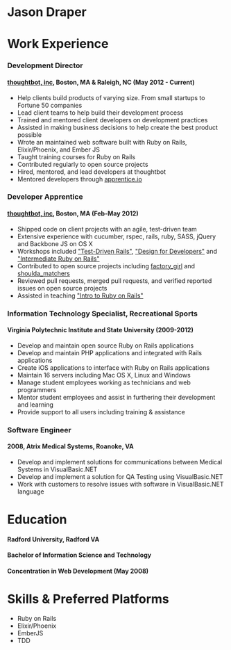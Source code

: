 # Jason Draper

# Work Experience
### Development Director
#### [thoughtbot, inc](http://thoughtbot.com), Boston, MA & Raleigh, NC (May 2012 - Current)
* Help clients build products of varying size. From small startups to Fortune 50
  companies
* Lead client teams to help build their development process
* Trained and mentored client developers on development practices
* Assisted in making business decisions to help create the best product
  possible
* Wrote an maintained web software built with Ruby on Rails, Elixir/Phoenix,
  and Ember JS
* Taught training courses for Ruby on Rails
* Contributed regularly to open source projects
* Hired, mentored, and lead  developers at thoughtbot
* Mentored developers through [apprentice.io](http://apprentice.io/)

### Developer Apprentice
#### [thoughtbot, inc](http://thoughtbot.com), Boston, MA (Feb-May 2012)
* Shipped code on client projects with an agile, test-driven team
* Extensive experience with cucumber, rspec, rails, ruby, SASS, jQuery and Backbone JS on OS X
* Workshops included ["Test-Driven Rails"](https://workshops.thoughtbot.com/courses/1-intro-to-test-driven-rails), ["Design for Developers"](https://workshops.thoughtbot.com/courses/2-design-for-developers) and ["Intermediate Ruby on Rails"](https://workshops.thoughtbot.com/courses/12-intermediate-ruby-on-rails)
* Contributed to open source projects including [factory_girl](https://github.com/thoughtbot/factory_girl) and [shoulda_matchers](https://github.com/thoughtbot/shoulda-matchers)
* Reviewed pull requests, merged pull requests, and verified reported issues on open source projects
* Assisted in teaching ["Intro to Ruby on Rails"](https://workshops.thoughtbot.com/courses/3-intro-to-ruby-and-rails)

### Information Technology Specialist, Recreational Sports
#### Virginia Polytechnic Institute and State University (2009-2012)
* Develop and maintain open source Ruby on Rails applications
* Develop and maintain PHP applications and integrated with Rails applications
* Create iOS applications to interface with Ruby on Rails applications
* Maintain 16 servers including Mac OS X, Linux and Windows
* Manage student employees working as technicians and web programmers
* Mentor student employees and assist in furthering their development and learning
* Provide support to all users including training & assistance

### Software Engineer
#### 2008, Atrix Medical Systems, Roanoke, VA
* Develop and implement solutions for communications between Medical Systems in VisualBasic.NET
* Develop and implement a solution for QA Testing using VisualBasic.NET
* Work with customers to resolve issues with software in VisualBasic.NET language

# Education
#### Radford University, Radford VA
#### Bachelor of Information Science and Technology
#### Concentration in Web Development (May 2008)

# Skills & Preferred Platforms
* Ruby on Rails
* Elixir/Phoenix
* EmberJS
* TDD

